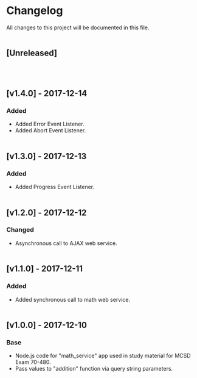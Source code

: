 # Changelog
All  changes to this project will be documented in this file.
<br/><br/>

## [Unreleased]
<br/><br/>

## [v1.4.0] - 2017-12-14
### Added
- Added Error Event Listener.
- Added Abort Event Listener.
<br/><br/>

## [v1.3.0] - 2017-12-13
### Added
- Added Progress Event Listener.
<br/><br/>

## [v1.2.0] - 2017-12-12
### Changed
- Asynchronous call to AJAX web service.
<br/><br/>

## [v1.1.0] - 2017-12-11
### Added
- Added synchronous call to math web service.
<br/><br/>

## [v1.0.0] - 2017-12-10
### Base
- Node.js code for "math_service" app used in study material for MCSD Exam 70-480.
- Pass values to "addition" function via query string parameters.
